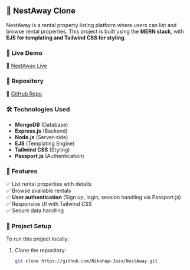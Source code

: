 ## 🏡 NestAway Clone

NestAway is a rental property listing platform where users can list and browse rental properties. This project is built using the **MERN stack**, with **EJS for templating and Tailwind CSS for styling**.

### 🚀 Live Demo
🔗 [NestAway Live](https://nestaway-7hln.onrender.com/listings)

### 📂 Repository
🔗 [GitHub Repo](https://github.com/Nikshap-Jain/NestAway)

### 🛠️ Technologies Used
- **MongoDB** (Database)
- **Express.js** (Backend)
- **Node.js** (Server-side)
- **EJS** (Templating Engine)
- **Tailwind CSS** (Styling)
- **Passport.js** (Authentication)

### 📌 Features
✅ List rental properties with details  
✅ Browse available rentals  
✅ **User authentication** (Sign up, login, session handling via Passport.js)  
✅ Responsive UI with Tailwind CSS  
✅ Secure data handling  

### 📂 Project Setup
To run this project locally:  
1. Clone the repository:
   ```bash
   git clone https://github.com/Nikshap-Jain/NestAway.git
